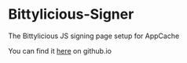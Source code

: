 Bittylicious-Signer
===================

The Bittylicious JS signing page setup for AppCache

You can find it [here](http://thomaspurchas.github.io/Bittylicious-Signer) on github.io
